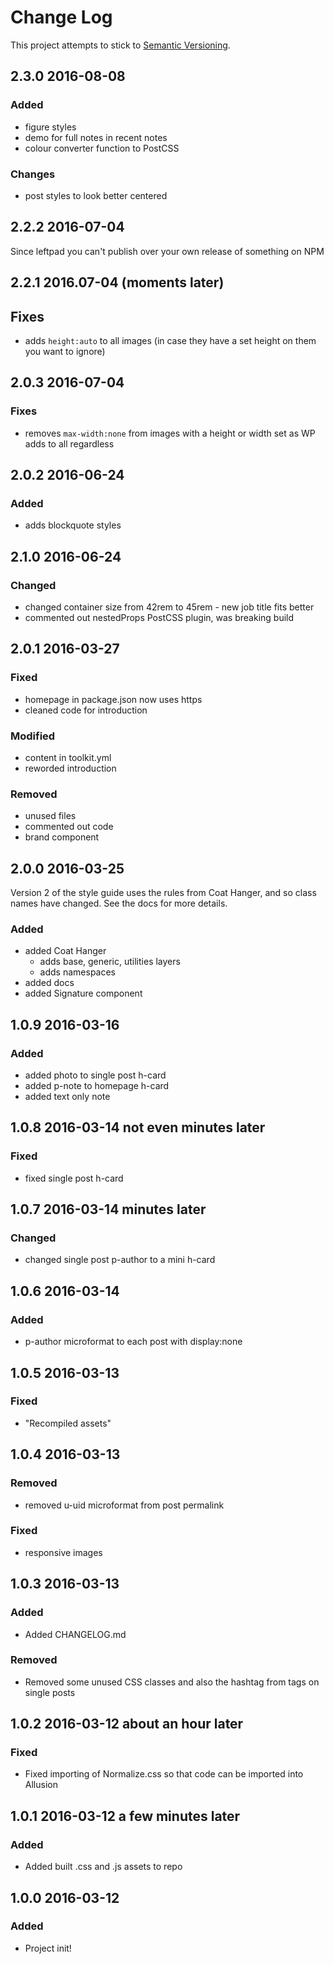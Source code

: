 # Change Log
This project attempts to stick to [Semantic Versioning](http://semver.org/).

## 2.3.0 2016-08-08
### Added
- figure styles
- demo for full notes in recent notes
- colour converter function to PostCSS

### Changes
- post styles to look better centered

## 2.2.2 2016-07-04
Since leftpad you can't publish over your own release of something on NPM

## 2.2.1 2016.07-04 (moments later)
## Fixes
- adds `height:auto` to all images (in case they have a set height on them you want to ignore)

## 2.0.3 2016-07-04
### Fixes
- removes `max-width:none` from images with a height or width set as WP adds to all regardless

## 2.0.2 2016-06-24
### Added
- adds blockquote styles

## 2.1.0 2016-06-24
### Changed
- changed container size from 42rem to 45rem - new job title fits better
- commented out nestedProps PostCSS plugin, was breaking build

## 2.0.1 2016-03-27
### Fixed
- homepage in package.json now uses https
- cleaned code for introduction

### Modified
- content in toolkit.yml
- reworded introduction

### Removed
- unused files
- commented out code
- brand component

## 2.0.0 2016-03-25

Version 2 of the style guide uses the rules from Coat Hanger, and so class names have changed.
See the docs for more details.

### Added
- added Coat Hanger
  - adds base, generic, utilities layers
  - adds namespaces
- added docs
- added Signature component

## 1.0.9 2016-03-16
### Added
- added photo to single post h-card
- added p-note to homepage h-card
- added text only note

## 1.0.8 2016-03-14 not even minutes later
### Fixed
- fixed single post h-card

## 1.0.7 2016-03-14 minutes later
### Changed
- changed single post p-author to a mini h-card

## 1.0.6 2016-03-14
### Added
- p-author microformat to each post with display:none

## 1.0.5 2016-03-13
### Fixed
- "Recompiled assets"

## 1.0.4 2016-03-13
### Removed
- removed u-uid microformat from post permalink

### Fixed
- responsive images

## 1.0.3 2016-03-13
### Added
- Added CHANGELOG.md

### Removed
- Removed some unused CSS classes and also the hashtag from tags on single posts

## 1.0.2 2016-03-12 about an hour later
### Fixed
- Fixed importing of Normalize.css so that code can be imported into Allusion

## 1.0.1 2016-03-12 a few minutes later
### Added
- Added built .css and .js assets to repo

## 1.0.0 2016-03-12
### Added
- Project init!
